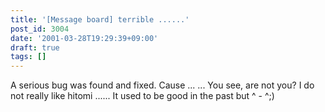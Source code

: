 ```yaml
---
title: '[Message board] terrible ......'
post_id: 3004
date: '2001-03-28T19:29:39+09:00'
draft: true
tags: []
---
```


A serious bug was found and fixed. Cause ... ... You see, are not you? I do not really like hitomi ...... It used to be good in the past but ^ - ^;)
